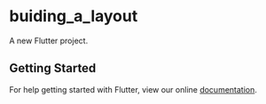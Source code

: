 # buiding_a_layout

A new Flutter project.

## Getting Started

For help getting started with Flutter, view our online
[documentation](https://flutter.io/).
